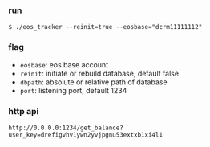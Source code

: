 ### run
```
$ ./eos_tracker --reinit=true --eosbase="dcrm11111112"
```

### flag
* `eosbase`: eos base account
* `reinit`: initiate or rebuild database, default false
* `dbpath`: absolute or relative path of database
* `port`: listening port, default 1234
### http api
```
http://0.0.0.0:1234/get_balance?user_key=drefigvhv1ywn2yvjpgnu53extxb1xi4l1
```
